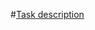 #[Task description](https://github.com/rolling-scopes-school/tasks/tree/master/tasks/css-mem-slider)